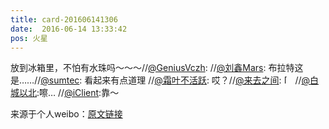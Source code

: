 ```yaml
---
title: card-201606141306
date:  2016-06-14 13:33:42
pos: 火星
---
```

放到冰箱里，不怕有水珠吗～～～//<a href='/n/GeniusVczh'>@GeniusVczh</a>: //<a href='/n/刘鑫Mars'>@刘鑫Mars</a>: 布拉特这是……//<a href='/n/sumtec'>@sumtec</a>: 看起来有点道理 //<a href='/n/霜叶不活跃'>@霜叶不活跃</a>: 哎？//<a href='/n/来去之间'>@来去之间</a>: <span class="url-icon"><img alt=[哆啦A梦吃惊] src="https://h5.sinaimg.cn/m/emoticon/icon/doraemon/dr_01chijing-31d5542cca.png" style="width:1em; height:1em;" /></span> //<a href='/n/白城以北'>@白城以北</a>:嚓… //<a href='/n/iClient'>@iClient</a>:靠～

来源于个人weibo：[原文链接](https://m.weibo.cn/status/DAc4w8EzC?mblogid=DAc4w8EzC)